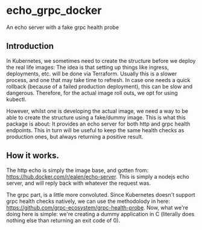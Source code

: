 # echo_grpc_docker

An echo server with a fake grpc health probe

## Introduction 

In Kubernetes, we sometimes need to create the structure before we deploy the real life images: The idea is that setting up things like ingress, deployments, etc. will be done via Terraform. Usually this is a slower process, and one that may take time to refresh. In case one needs a quick rollback (because of a failed production deployment), this can be slow and dangerous. Therefore, for the actual image roll outs, we opt for using kubectl. 

However, whilst one is developing the actual image, we need a way to be able to create the structure using a fake/dummy image. This is what this package is about: It provides an echo server for both http and grpc health endpoints. This in turn will be useful to keep the same health checks as production ones, but always returning a positive result.

## How it works.

The http echo is simply the image base, and gotten from: https://hub.docker.com/r/ealen/echo-server. This is simply a nodejs echo server, and will reply back with whatever the request was.

The grpc part, is a little more convoluted. Since Kubernetes doesn't support grpc health checks natively, we can use the methodolody in here: https://github.com/grpc-ecosystem/grpc-health-probe. Now, what we're doing here is simple: we're creating a dummy application in C (literally does nothing else than returning an exit code of 0). 

